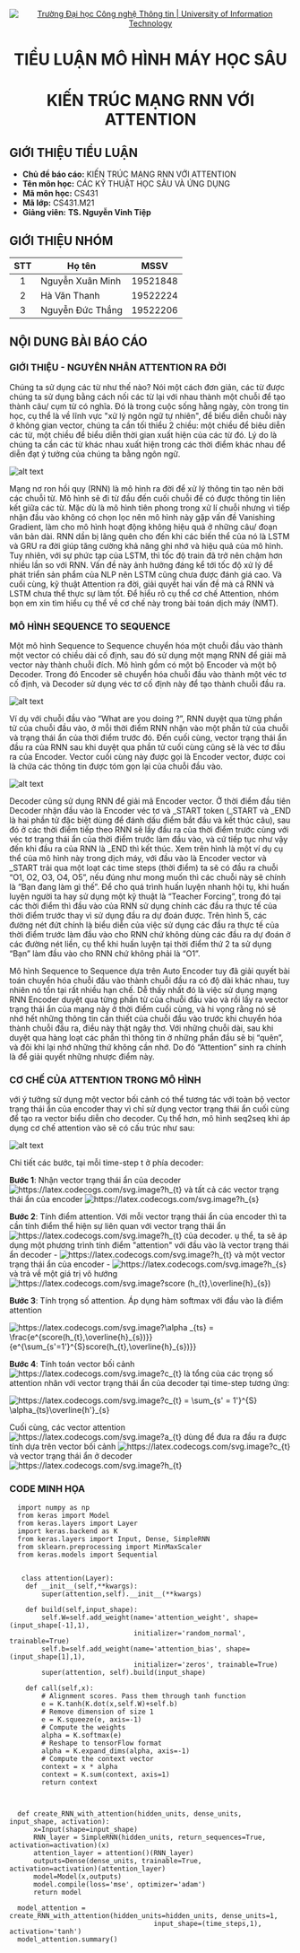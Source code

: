 <!-- Banner -->
<p align="center">
  <a href="https://www.uit.edu.vn/" title="Trường Đại học Công nghệ Thông tin" style="border: none;">
    <img src="https://i.imgur.com/WmMnSRt.png" alt="Trường Đại học Công nghệ Thông tin | University of Information Technology">
  </a>
</p>
<!-- Title -->
<h1 align="center"><b>TIỂU LUẬN MÔ HÌNH MÁY HỌC SÂU</b></h1>
<h1 align="center"><b>KIẾN TRÚC MẠNG RNN VỚI ATTENTION</b></h1>


## GIỚI THIỆU TIỂU LUẬN
* **Chủ đề báo cáo:** KIẾN TRÚC MẠNG RNN VỚI ATTENTION
* **Tên môn học:** CÁC KỸ THUẬT HỌC SÂU VÀ ỨNG DỤNG
* **Mã môn học:** CS431
* **Mã lớp:** CS431.M21
* **Giảng viên:** **TS. Nguyễn Vinh Tiệp** 

## GIỚI THIỆU NHÓM

| STT | Họ tên | MSSV |
| :---: | --- | --- |
| 1 | Nguyễn Xuân Minh | 19521848 | 
| 2 | Hà Văn Thanh | 19522224 |
| 3 | Nguyễn Đức Thắng | 19522206 |

## NỘI DUNG BÀI BÁO CÁO

### GIỚI THIỆU - NGUYÊN NHÂN ATTENTION RA ĐỜI
  Chúng ta sử dụng các từ như thế nào? Nói một cách đơn giản, các từ được chúng ta sử dụng bằng cách nối các từ lại với nhau thành một chuỗi để tạo thành câu/ cụm từ có nghĩa. Đó là
  trong cuộc sống hằng ngày, còn trong tin học, cụ thể là về lĩnh vực "xử lý ngôn ngữ tự nhiên", để biểu diễn chuỗi này ở không gian vector, chúng ta cần tối thiểu
  2 chiều: một chiều để biêu diễn các từ, một chiều để biểu diễn thời gian xuất hiện của các từ đó. Lý do là chúng ta cần các từ khác nhau xuất hiện trong các thời 
  điểm khác nhau để diễn đạt ý tưởng của chúng ta bằng ngôn ngữ.
  
 ![alt text](https://github.com/minz1337/CS431/blob/main/GD2/Image/2.png)
 
 Mạng nơ ron hồi quy (RNN) là mô hình ra đời để xử lý thông tin tạo nên bởi các chuỗi từ. Mô hình sẽ đi từ đầu đến cuối chuỗi để có được thông tin liên kết giữa các từ. Mặc dù là mô hình tiên phong trong xử lí chuỗi nhưng vì tiếp nhận đầu vào không có chọn lọc nên mô hình này gặp vấn đề Vanishing Gradient, làm cho mô hình hoạt động không hiệu quả ở những câu/ đoạn văn bản dài. RNN dần bị lãng quên cho đến khi các biến thể của nó là LSTM và GRU ra đời giúp tăng cường khả năng ghi nhớ và hiệu quả của mô hình.
 Tuy nhiên, với sự phức tạp của LSTM, thì tốc độ train đã trở nên chậm hơn nhiều lần so với RNN. Vấn đề này ảnh hưởng đáng kể tới tốc độ xử lý để phát triển sản phẩm của NLP nên LSTM cũng chưa được đánh giá cao. Và cuối cùng, kỹ thuật Attention ra đời, giải quyết hai vấn đề mà cả RNN và LSTM chưa thể thực sự làm tốt.
  Để hiểu rõ cụ thể cơ chế Attention, nhóm bọn em xin tìm hiểu cụ thể về cơ chế này trong bài toán dịch máy (NMT).
 
 ### MÔ HÌNH SEQUENCE TO SEQUENCE
  Một mô hình Sequence to Sequence chuyển hóa một chuỗi đầu vào thành một vector có chiều dài cố định, sau đó sử dụng một mạng RNN để giải mã vector này thành chuỗi đích. Mô hình gồm có một bộ Encoder và một bộ Decoder. Trong đó Encoder sẽ chuyển hóa chuỗi đầu vào thành một véc tơ cố định, và Decoder sử dụng véc tơ cố định này để tạo thành chuỗi đầu ra.
  
   ![alt text](https://github.com/minz1337/CS431/blob/main/GD2/Image/encoderdecoder.png)
   
  Ví dụ với chuỗi đầu vào “What are you doing ?”, RNN duyệt qua từng phần tử của chuỗi đầu vào, ở mỗi thời điểm RNN nhận vào một phần tử của chuỗi và trạng thái ẩn của thời điểm trước đó. Đến cuối cùng, vector trạng thái ẩn đầu ra của RNN sau khi duyệt qua phần tử cuối cùng cũng sẽ là véc tơ đầu ra của Encoder. Vector cuối cùng này được gọi là Encoder vector, được coi là chứa các thông tin được tóm gọn lại của chuỗi đầu vào.
  
  ![alt text](https://github.com/minz1337/CS431/blob/main/GD2/Image/seq2seq.png)
  
  Decoder cũng sử dụng RNN để giải mã Encoder vector. Ở thời điểm đầu tiên Decoder nhận đầu vào là Encoder véc tơ và _START token (_START và _END là hai phần tử đặc biệt dùng để đánh dấu điểm bắt đầu và kết thúc câu), sau đó ở các thời điểm tiếp theo RNN sẽ lấy đầu ra của thời điểm trước cùng với véc tơ trạng thái ẩn của thời điểm trước làm đầu vào, và cứ tiếp tục như vậy đến khi đầu ra của RNN là _END thì kết thúc. Xem trên hình là một ví dụ cụ thể của mô hình này trong dịch máy, với đầu vào là Encoder vector và _START trải qua một loạt các time steps (thời điểm) ta sẽ có đầu ra chuỗi “O1, O2, O3, O4, O5”, nếu đúng như mong muốn thì các chuỗi này sẽ chính là “Bạn đang làm gì thế”. Để cho quá trình huấn luyện nhanh hội tụ, khi huấn luyện người ta hay sử dụng một kỹ thuật là “Teacher Forcing”, trong đó tại các thời điểm thì đầu vào của RNN sử dụng chính các đầu ra thực tế của thời điểm trước thay vì sử dụng đầu ra dự đoán được. Trên hình 5, các đường nét đứt chính là biểu diễn của việc sử dụng các đầu ra thực tế của thời điểm trước làm đầu vào cho RNN chứ không dùng các đầu ra dự đoán ở các đường nét liền, cụ thể khi huấn luyện tại thời điểm thứ 2 ta sử dụng “Bạn” làm đầu vào cho RNN chứ không phải là “O1”.
  
  Mô hình Sequence to Sequence dựa trên Auto Encoder tuy đã giải quyết bài toán chuyển hóa chuỗi đầu vào thành chuỗi đầu ra có độ dài khác nhau, tuy nhiên nó tồn tại rất nhiều hạn chế. Dễ thấy nhất đó là việc sử dụng mạng RNN Encoder duyệt qua từng phần từ của chuỗi đầu vào và rồi lấy ra vector trạng thái ẩn của mạng này ở thời điểm cuối cùng, và hi vọng rằng nó sẽ nhớ hết những thông tin cần thiết của chuỗi đầu vào trước khi chuyển hóa thành chuỗi đầu ra, điều này thật ngây thơ. Với những chuỗi dài, sau khi duyệt qua hàng loạt các phần thì thông tin ở những phần đầu sẽ bị “quên”, và đôi khi lại nhớ những thứ không cần nhớ. Do đó “Attention” sinh ra chính là để giải quyết những nhược điểm này.
 
 ### CƠ CHẾ CỦA ATTENTION TRONG MÔ HÌNH
  với ý tưởng sử dụng một vector bối cảnh có thể tương tác với toàn bộ vector trạng thái ẩn của encoder thay vì chỉ sử dụng vector trạng thái ẩn cuối cùng để tạo ra vector biểu diễn cho decoder. Cụ thể hơn, mô hình seq2seq khi áp dụng cơ chế attention vào sẽ có cấu trúc như sau:
  
   ![alt text](https://github.com/minz1337/CS431/blob/main/GD2/Image/attention.jpg)
  
  Chi tiết các bước, tại mỗi time-step t ở phía decoder:
  
  **Bước 1**: Nhận vector trạng thái ẩn của decoder <img src="https://latex.codecogs.com/svg.image?h_{t}" title="https://latex.codecogs.com/svg.image?h_{t}" /> và tất cả các vector trạng thái ẩn của encoder <img src="https://latex.codecogs.com/svg.image?h_{s}" title="https://latex.codecogs.com/svg.image?h_{s}" />
 
  **Bước 2**: Tính điểm attention. Với mỗi vector trạng thái ẩn của encoder thì ta cần tính điểm thể hiện sự liên quan với vector trạng thái ẩn <img src="https://latex.codecogs.com/svg.image?h_{t}" title="https://latex.codecogs.com/svg.image?h_{t}" /> của decoder. ụ thể, ta sẽ áp dụng một phương trình tính điểm "attention" với đầu vào là vector trạng thái ẩn decoder - <img src="https://latex.codecogs.com/svg.image?h_{t}" title="https://latex.codecogs.com/svg.image?h_{t}" />  và một vector trạng thái ẩn của encoder - <img src="https://latex.codecogs.com/svg.image?h_{s}" title="https://latex.codecogs.com/svg.image?h_{s}" /> và trả về một giá trị vô hướng  <img src="https://latex.codecogs.com/svg.image?score&space;(h_{t},\overline{h}_{s})" title="https://latex.codecogs.com/svg.image?score (h_{t},\overline{h}_{s})" />
  
  **Bước 3**: Tính trọng số attention. Áp dụng hàm softmax với đầu vào là điểm attention
  
  <img src="https://latex.codecogs.com/svg.image?\alpha&space;_{ts}&space;=&space;\frac{e^{score(h_{t},\overline{h}_{s})}}{e^{\sum_{s'=1'}^{S}score(h_{t},\overline{h}_{s})}}&space;" title="https://latex.codecogs.com/svg.image?\alpha _{ts} = \frac{e^{score(h_{t},\overline{h}_{s})}}{e^{\sum_{s'=1'}^{S}score(h_{t},\overline{h}_{s})}} " />
  
   **Bước 4**: Tính toán vector bối cảnh <img src="https://latex.codecogs.com/svg.image?c_{t}&space;" title="https://latex.codecogs.com/svg.image?c_{t} " /> là tổng của các trọng số attention nhân với vector trạng thái ẩn của decoder tại time-step tương ứng:
   
   <img src="https://latex.codecogs.com/svg.image?c_{t}&space;=&space;\sum_{s'&space;=&space;1'}^{S}&space;\alpha_{ts}\overline{h'}_{s}&space;" title="https://latex.codecogs.com/svg.image?c_{t} = \sum_{s' = 1'}^{S} \alpha_{ts}\overline{h'}_{s} " />
   
   Cuối cùng, các vector attention <img src="https://latex.codecogs.com/svg.image?a_{t}" title="https://latex.codecogs.com/svg.image?a_{t}" /> dùng để đưa ra đầu ra được tính dựa trên vector bối cảnh <img src="https://latex.codecogs.com/svg.image?c_{t}" title="https://latex.codecogs.com/svg.image?c_{t}" /> và vector trạng thái ẩn ở decoder <img src="https://latex.codecogs.com/svg.image?h_{t}" title="https://latex.codecogs.com/svg.image?h_{t}" />

### CODE MINH HỌA
      import numpy as np
      from keras import Model
      from keras.layers import Layer
      import keras.backend as K
      from keras.layers import Input, Dense, SimpleRNN
      from sklearn.preprocessing import MinMaxScaler
      from keras.models import Sequential


       class attention(Layer):
        def __init__(self,**kwargs):
            super(attention,self).__init__(**kwargs)

        def build(self,input_shape):
            self.W=self.add_weight(name='attention_weight', shape=(input_shape[-1],1), 
                                   initializer='random_normal', trainable=True)
            self.b=self.add_weight(name='attention_bias', shape=(input_shape[1],1), 
                                   initializer='zeros', trainable=True)        
            super(attention, self).build(input_shape)

        def call(self,x):
            # Alignment scores. Pass them through tanh function
            e = K.tanh(K.dot(x,self.W)+self.b)
            # Remove dimension of size 1
            e = K.squeeze(e, axis=-1)   
            # Compute the weights
            alpha = K.softmax(e)
            # Reshape to tensorFlow format
            alpha = K.expand_dims(alpha, axis=-1)
            # Compute the context vector
            context = x * alpha
            context = K.sum(context, axis=1)
            return context
   

   
      def create_RNN_with_attention(hidden_units, dense_units, input_shape, activation):
          x=Input(shape=input_shape)
          RNN_layer = SimpleRNN(hidden_units, return_sequences=True, activation=activation)(x)
          attention_layer = attention()(RNN_layer)
          outputs=Dense(dense_units, trainable=True, activation=activation)(attention_layer)
          model=Model(x,outputs)
          model.compile(loss='mse', optimizer='adam')    
          return model    

      model_attention = create_RNN_with_attention(hidden_units=hidden_units, dense_units=1, 
                                        input_shape=(time_steps,1), activation='tanh')
      model_attention.summary()
